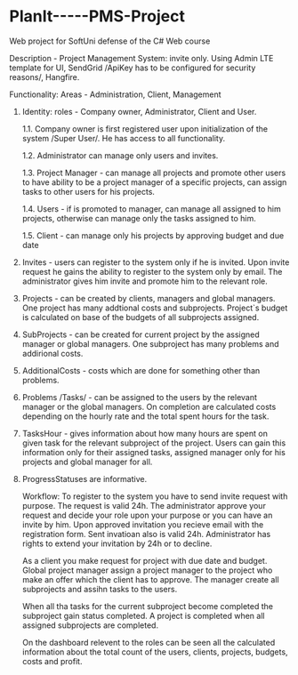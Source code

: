 # PlanIt-----PMS-Project
Web project for SoftUni defense of the C# Web course

Description - Project Management System: invite only.
Using Admin LTE template for UI, SendGrid /ApiKey has to be configured for security reasons/, Hangfire.

Functionality:
Areas - Administration, Client, Management
1. Identity: roles - Company owner, Administrator, Client and User.

	1.1. Company owner is first registered user upon initialization of the system /Super User/. He has access to all 	functionality.
	
	1.2. Administrator can manage only users and invites.
  
	1.3. Project Manager - can manage all projects and promote other users to have ability to be a project manager of a specific	projects, can assign tasks to other users for his projects.
  
	1.4. Users - if is promoted to manager, can manage all assigned to him projects, otherwise can manage only the tasks assigned to him.
  
	1.5. Client - can manage only his projects by approving budget and due date
	
2. Invites - users can register to the system only if he is invited. Upon invite request he gains the ability to register to the system only by email. The administrator gives him invite and promote him to the relevant role.

3. Projects - can be created by clients, managers and global managers. One project has many addtional costs and subprojects. Project`s budget is calculated on base of the budgets of all subprojects assigned.

4. SubProjects - can be created for current project by the assigned manager or global managers. One subproject has many problems and addirional costs.

5. AdditionalCosts - costs which are done for something other than problems.

6. Problems /Tasks/ - can be assigned to the users by the relevant manager or the global managers. On completion are calculated costs depending on the hourly rate and the total spent hours for the task.

7. TasksHour - gives information about how many hours are spent on given task for the relevant subproject of the project. Users can gain this information only for their assigned tasks, assigned manager only for his projects and global manager for all.

8. ProgressStatuses are informative.

	Workflow:
	To register to the system you have to send invite request with purpose. The request is valid 24h.
	The administrator approve your request and decide your role upon your purpose or you can have an invite by him.
	Upon approved invitation you recieve email with the registration form. Sent invatioan also is valid 24h.
	Administrator has rights to extend your invitation by 24h or to decline.
	
	As a client you make request for project with due date and budget.
	Global project manager assign a project manager to the project who make an offer which the client has to approve.
	The manager create all subprojects and assihn tasks to the users.
	
	When all tha tasks for the current subproject become completed the subproject gain status completed.
	A project is completed when all assigned subprojects are completed.
	
	On the dashboard relevent to the roles can be seen all the calculated information
	about the total count of the users, clients, projects, budgets, costs and profit.
